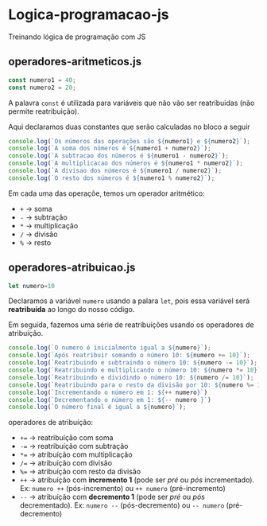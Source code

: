 # Logica-programacao-js

Treinando lógica de programação com JS

## operadores-aritmeticos.js

~~~js
const numero1 = 40;
const numero2 = 20;
~~~

A palavra `const` é utilizada para variáveis que não vão ser reatribuidas (não permite reatribuição).

Aqui declaramos duas constantes que serão calculadas no bloco a seguir

~~~js
console.log(`Os números das operações são ${numero1} e ${numero2}`);
console.log(`A soma dos números é ${numero1 + numero2}`);
console.log(`A subtracao dos números é ${numero1 - numero2}`);
console.log(`A multiplicacao dos números é ${numero1 * numero2}`);
console.log(`A divisao dos números é ${numero1 / numero2}`);
console.log(`O resto dos números é ${numero1 % numero2}`);
~~~

Em cada uma das operaçõe, temos um operador aritmético:

* `+` -> soma
* `-` -> subtração
* `*` -> multiplicação
* `/` -> divisão
* `%` -> resto

## operadores-atribuicao.js

~~~js
let numero=10
~~~

Declaramos a variável `numero` usando a palara `let`, pois essa variável será **reatribuída** ao longo do nosso código.

Em seguida, fazemos uma série de reatribuíções usando  os operadores de atribuíção.

~~~js
console.log(`O numero é inicialmente igual a ${numero}`);
console.log(`Após reatribuir somando o número 10: ${numero += 10}`);
console.log(`Reatribuindo e subtraindo o número 10: ${numero -= 10}`);
console.log(`Reatribuindo e multiplicando o número 10: ${numero *= 10}`);
console.log(`Reatribuindo e dividindo o número 10: ${numero /= 10}`);
console.log(`Reatribuindo para o resto da divisão por 10: ${numero %= 10}`);
console.log(`Incrementando o número em 1: ${++ numero}`)
console.log(`Decrementando o número em 1: ${-- numero }`)
console.log(`O número final é igual a ${numero}`);
~~~

operadores de atribuíção:

* `+=` -> reatribuíção com soma
* `-=` -> reatribuíção com subtração
* `*=` -> atribuíção com multiplicação
* `/=` -> atribuíção com divisão
* `%=` -> atribuíção com resto da divisão
* `++` -> atribuíção com **incremento 1** (pode ser *pré* ou *pós* incrementado). Ex: `numero ++` (pós-incremento) ou `++ numero` (pré-incremento)
* `--` -> atribuíção com **decremento 1** (pode ser *pré* ou *pós* decrementado).  Ex: `numero --` (pós-decremento) ou `-- numero` (pré-decremento)
